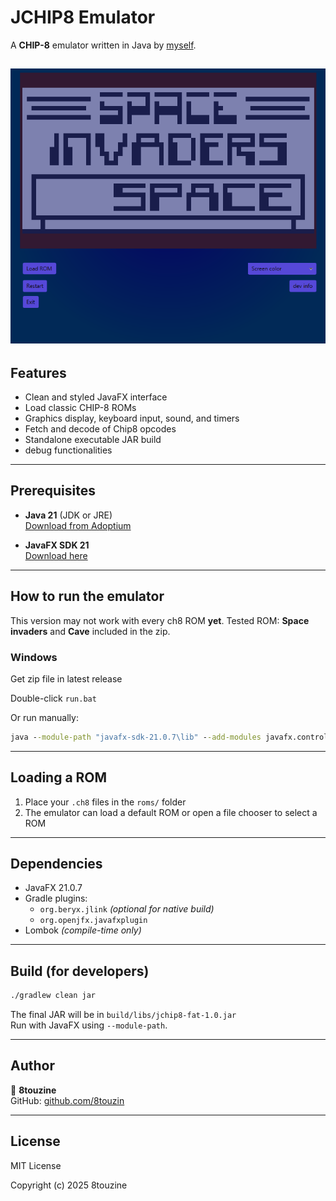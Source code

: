 
# JCHIP8 Emulator

A **CHIP-8** emulator written in Java by [myself](https://github.com/8touzine).


![screenshot](JCHIP8.PNG)
---

##  Features

- Clean and styled JavaFX interface
- Load classic CHIP-8 ROMs
- Graphics display, keyboard input, sound, and timers
- Fetch and decode of Chip8 opcodes 
- Standalone executable JAR build
- debug functionalities

---

##  Prerequisites

- **Java 21** (JDK or JRE)  
   [Download from Adoptium](https://adoptium.net)

- **JavaFX SDK 21**  
   [Download here](https://gluonhq.com/products/javafx/)

---


##  How to run the emulator

This version may not work with every ch8 ROM **yet**. 
Tested ROM: **Space invaders** and **Cave** included in the zip.

###  Windows

Get zip file in latest release

Double-click `run.bat`  

Or run manually:

```bat
java --module-path "javafx-sdk-21.0.7\lib" --add-modules javafx.controls,javafx.fxml -jar jchip8-fat-[version].jar
```

---


##  Loading a ROM

1. Place your `.ch8` files in the `roms/` folder
2. The emulator can load a default ROM or open a file chooser to select a ROM

---

##  Dependencies

- JavaFX 21.0.7
- Gradle plugins:
  - `org.beryx.jlink` *(optional for native build)*
  - `org.openjfx.javafxplugin`
- Lombok *(compile-time only)*

---

##  Build (for developers)

```bash
./gradlew clean jar
```

The final JAR will be in `build/libs/jchip8-fat-1.0.jar`  
Run with JavaFX using `--module-path`.

---

## Author

👤 **8touzine**  
GitHub: [github.com/8touzin](https://github.com/8touzine)

---

## License

MIT License

Copyright (c) 2025 8touzine
